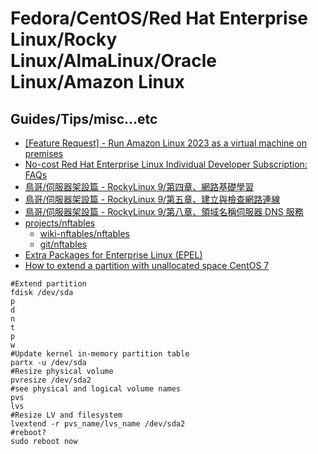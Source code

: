 # Fedora/CentOS/Red Hat Enterprise Linux/Rocky Linux/AlmaLinux/Oracle Linux/Amazon Linux

## Guides/Tips/misc...etc

* [[Feature Request] - Run Amazon Linux 2023 as a virtual machine on premises](https://github.com/amazonlinux/amazon-linux-2023/issues/102)
* [No-cost Red Hat Enterprise Linux Individual Developer Subscription: FAQs](https://setup_dev_environment.ootori.dev/Linux_distribution/Red%20Hat/redhat/)
* [鳥哥/伺服器架設篇 - RockyLinux 9/第四章、網路基礎學習](https://linux.vbird.org/linux_server/rocky9/0150networking.php)
* [鳥哥/伺服器架設篇 - RockyLinux 9/第五章、建立與檢查網路連線](https://linux.vbird.org/linux_server/rocky9/0160setnetwork.php)
* [鳥哥/伺服器架設篇 - RockyLinux 9/第八章、領域名稱伺服器 DNS 服務](https://linux.vbird.org/linux_server/rocky9/0210dns.php)
* [projects/nftables](https://netfilter.org/projects/nftables/)
    * [wiki-nftables/nftables](https://wiki.nftables.org/wiki-nftables/index.php/Main_Page)
    * [git/nftables](https://git.netfilter.org/nftables/)
* [Extra Packages for Enterprise Linux (EPEL)](https://docs.fedoraproject.org/en-US/epel/)
* [How to extend a partition with unallocated space CentOS 7](https://community.webcore.cloud/tutorials/linux_specific_articles/how_to_extend_partition_with_unallocated_space_cen/)


```shell
#Extend partition
fdisk /dev/sda
p
d
n
t
p
w
#Update kernel in-memory partition table
partx -u /dev/sda
#Resize physical volume
pvresize /dev/sda2
#see physical and logical volume names
pvs
lvs
#Resize LV and filesystem
lvextend -r pvs_name/lvs_name /dev/sda2
#reboot?
sudo reboot now
```
